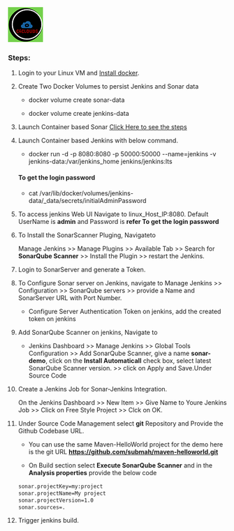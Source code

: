 <img src="../images/c4logo.png">

### Steps:
1. Login to your Linux VM and [Install docker](https://github.com/submah/docker-tutorials/edit/master/install_docker_centos7.md).

2. Create Two Docker Volumes to persist Jenkins and Sonar data
    
    * docker volume create sonar-data
    
    * docker volume create jenkins-data

3. Launch Container based Sonar [Click Here to see the steps](https://github.com/submah/sonar-jenkins/blob/main/docs/ting_up_a_Dockerized_SonarScanner.md)

4. Launch Container based Jenkins with below command.

    * docker run -d -p 8080:8080 -p 50000:50000 --name=jenkins -v jenkins-data:/var/jenkins_home jenkins/jenkins:lts

    #### To get the login password

    * cat /var/lib/docker/volumes/jenkins-data/_data/secrets/initialAdminPassword

5. To access jenkins Web UI Navigate to linux_Host_IP:8080. Default UserName is **admin** and Password is **refer To get the login password**

6. To Install the SonarScanner Pluging, Navigateto 
   
   Manage Jenkins >> Manage Plugins >> Available Tab >> Search for **SonarQube Scanner** >> Install the Plugin >> restart the Jenkins.

7. Login to SonarServer and generate a Token.   

8.  To Configure Sonar server on Jenkins, navigate to 
    Manage Jenkins >> Configuration >> SonarQube servers >> provide a Name and SonarServer URL with Port Number.

    * Configure Server Authentication Token on jenkins, add the created token on jenkins   

9. Add SonarQube Scanner on jenkins, Navigate to 

   * Jenkins Dashboard >> Manage Jenkins >> Global Tools Configuration >> Add SonarQube Scanner, give a name **sonar-demo**, click on the **Install Automaticall** check box, select latest SonarQube Scanner version. >> click on Apply and Save.Under Source Code      

9. Create a Jenkins Job for Sonar-Jenkins Integration.

    On the Jenkins Dashboard >> New Item >> Give Name to Youre Jenkins Job >> Click on Free Style Project >> Clck on OK.

10. Under Source Code  Management select **git** Repository and Provide the Github Codebase URL.

    * You can use the same Maven-HelloWorld project for the demo here is the git URL
    **https://github.com/submah/maven-helloworld.git**

    * On Build section select **Execute SonarQube Scanner** and in the **Analysis properties** provide the below code
    ```
    sonar.projectKey=my:project
    sonar.projectName=My project
    sonar.projectVersion=1.0
    sonar.sources=.
    ```

11. Trigger jenkins build.
